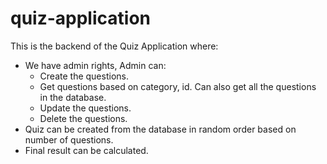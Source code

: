﻿# quiz-application

This is the backend of the Quiz Application where:
- We have admin rights, Admin can:
    - Create the questions.
    - Get questions based on category, id. Can also get all the questions in the database.
    - Update the questions.
    - Delete the questions.
- Quiz can be created from the database in random order based on number of questions.
- Final result can be calculated.

